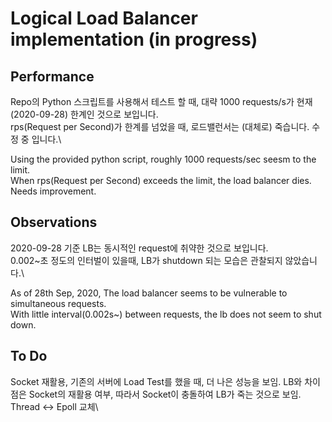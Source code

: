 # Logical Load Balancer implementation (in progress)

## Performance
Repo의 Python 스크립트를 사용해서 테스트 할 때, 대략 1000 requests/s가 현재(2020-09-28) 한계인 것으로 보입니다.\
rps(Request per Second)가 한계를 넘었을 때, 로드밸런서는 (대체로) 죽습니다. 수정 중 입니다.\

Using the provided python script, roughly 1000 requests/sec seesm to the limit.\
When rps(Request per Second) exceeds the limit, the load balancer dies. Needs improvement.

## Observations
2020-09-28 기준 LB는 동시적인 request에 취약한 것으로 보입니다.\
0.002~초 정도의 인터벌이 있을때, LB가 shutdown 되는 모습은 관찰되지 않았습니다.\

As of 28th Sep, 2020, The load balancer seems to be vulnerable to simultaneous requests.\
With little interval(0.002s~) between requests, the lb does not seem to shut down.

## To Do
Socket 재활용, 기존의 서버에 Load Test를 했을 때, 더 나은 성능을 보임. LB와 차이점은 Socket의 재활용 여부, 따라서 Socket이 충돌하여 LB가 죽는 것으로 보임.\
Thread <-> Epoll 교체\
 